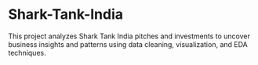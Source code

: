 # Shark-Tank-India
This project analyzes Shark Tank India pitches and investments to uncover business insights and patterns using data cleaning, visualization, and EDA techniques.
